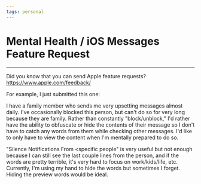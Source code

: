 ```yaml
---
tags: personal
---
```


# Mental Health / iOS Messages Feature Request
---
Did you know that you can send Apple feature requests? https://www.apple.com/feedback/

For example, I just submitted this one: 

I have a family member who sends me very upsetting messages almost daily. I've occasionally blocked this person, but can't do so for very long because they are family. Rather than constantly "block/unblock," I'd rather have the ability to obfuscate or hide the contents of their message so I don't have to catch any words from them while checking other messages. I'd like to only have to view the content when I'm mentally prepared to do so. 

"Silence Notifications From <specific people" is very useful but not enough because I can still see the last couple lines from the person, and if the words are pretty terrible, it's very hard to focus on work/kids/life, etc. Currently, I'm using my hand to hide the words but sometimes I forget. Hiding the preview words would be ideal.